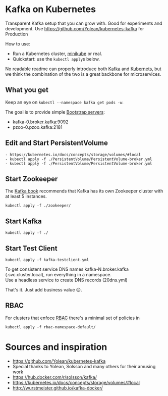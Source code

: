 
# Kafka on Kubernetes

Transparent Kafka setup that you can grow with.
Good for experiments and development.
Use https://github.com/Yolean/kubernetes-kafka for Production

How to use:
 * Run a Kubernetes cluster, [minikube](https://github.com/kubernetes/minikube) or real.
 * Quickstart: use the `kubectl apply`s below.

No readable readme can properly introduce both [Kafka](http://kafka.apache.org/) and [Kubernets](https://kubernetes.io/),
but we think the combination of the two is a great backbone for microservices.

## What you get

Keep an eye on `kubectl --namespace kafka get pods -w`.

The goal is to provide simple [Bootstrap servers](http://kafka.apache.org/documentation/#producerconfigs): 
- kafka-0.broker.kafka:9092
- pzoo-0.pzoo.kafka:2181

## Edit and Start PersistentVolume
```
- https://kubernetes.io/docs/concepts/storage/volumes/#local
- kubectl apply -f ./PersistentVolume/PersistentVolume-broker.yml
- kubectl apply -f ./PersistentVolume/PersistentVolume-broker.yml
```

## Start Zookeeper

The [Kafka book](https://www.confluent.io/resources/kafka-definitive-guide-preview-edition/) recommends that Kafka has its own Zookeeper cluster with at least 5 instances.

```
kubectl apply -f ./zookeeper/
```

## Start Kafka

```
kubectl apply -f ./
```


## Start Test Client

```
kubectl apply -f kafka-testclient.yml
```

To get consistent service DNS names kafka-N.broker.kafka (.svc.cluster.local), run everything in a namespace.<br>
Use a headless service to create DNS records (20dns.yml)

That's it. Just add business value :wink:.

## RBAC

For clusters that enfoce [RBAC](https://kubernetes.io/docs/admin/authorization/rbac/) there's a minimal set of policies in
```
kubectl apply -f rbac-namespace-default/
```

# Sources and inspiration
- https://github.com/Yolean/kubernetes-kafka
- Special thanks to Yolean, Solsson and many others for their amusing work
- https://hub.docker.com/r/solsson/kafka/
- https://kubernetes.io/docs/concepts/storage/volumes/#local
- http://wurstmeister.github.io/kafka-docker/
